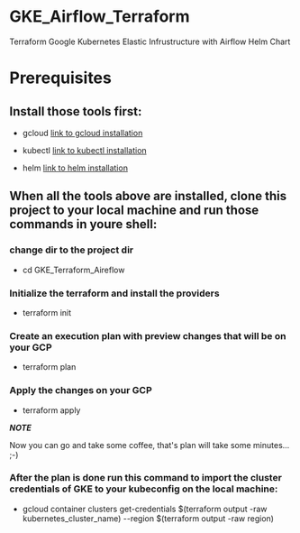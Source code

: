 # GKE_Airflow_Terraform
Terraform Google Kubernetes Elastic Infrustructure with Airflow Helm Chart

# Prerequisites

## Install those tools first:
* gcloud
[link to gcloud installation](https://cloud.google.com/sdk/docs/install)

* kubectl
[link to kubectl installation](https://kubernetes.io/docs/tasks/tools/)

* helm 
[link to helm installation](https://helm.sh/docs/intro/install/)

## When all the tools above are installed, clone this project to your local machine and run those commands in youre shell:

### change dir to the project dir
* cd GKE_Terraform_Aireflow

### Initialize the terraform and install the providers
* terraform init

### Create an execution plan with preview changes that will be on your GCP 
* terraform plan

### Apply the changes on your GCP
* terraform apply

***NOTE***

Now you can go and take some coffee, that's plan will take some minutes... ;-)

### After the plan is done run this command to import the cluster credentials of GKE to your kubeconfig on the local machine:

* gcloud container clusters get-credentials $(terraform output -raw kubernetes_cluster_name) --region $(terraform output -raw region)

